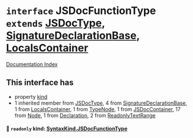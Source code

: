 # `interface` JSDocFunctionType `extends` [JSDocType](../interface.JSDocType/README.md), [SignatureDeclarationBase](../interface.SignatureDeclarationBase/README.md), [LocalsContainer](../interface.LocalsContainer/README.md)

[Documentation Index](../README.md)

## This interface has

- property [kind](#-readonly-kind-syntaxkindjsdocfunctiontype)
- 1 inherited member from [JSDocType](../interface.JSDocType/README.md), 4 from [SignatureDeclarationBase](../interface.SignatureDeclarationBase/README.md), 1 from [LocalsContainer](../interface.LocalsContainer/README.md), 1 from [TypeNode](../interface.TypeNode/README.md), 1 from [JSDocContainer](../interface.JSDocContainer/README.md), 17 from [Node](../interface.Node/README.md), 1 from [Declaration](../interface.Declaration/README.md), 2 from [ReadonlyTextRange](../interface.ReadonlyTextRange/README.md)


#### 📄 `readonly` kind: [SyntaxKind.JSDocFunctionType](../enum.SyntaxKind/README.md#jsdocfunctiontype--317)



